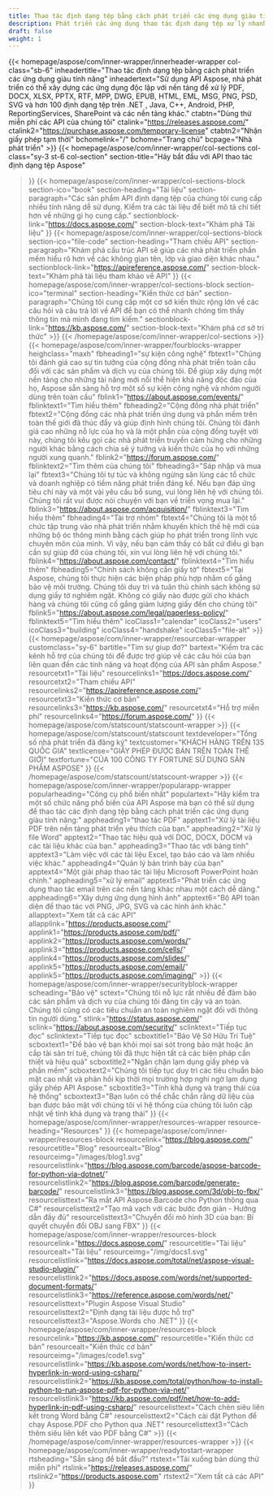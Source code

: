 ```yaml
---
title: Thao tác định dạng tệp bằng cách phát triển các ứng dụng giàu tính năng
description: Phát triển các ứng dụng thao tác định dạng tệp xử lý nhanh bằng API Aspose cho .NET, Java, C++, Android, PHP, ReportingServices và các nền tảng khác.
draft: false
weight: 1
---
```

{{< homepage/aspose/com/inner-wrapper/innerheader-wrapper col-class="sb-6"
inheadertitle="Thao tác định dạng tệp bằng cách phát triển các ứng dụng giàu tính năng"
inheadertext="Sử dụng API Aspose, nhà phát triển có thể xây dựng các ứng dụng độc lập với nền tảng để xử lý PDF, DOCX, XLSX, PPTX, RTF, MPP, DWG, EPUB, HTML, EML, MSG, PNG, PSD, SVG và hơn 100 định dạng tệp trên .NET , Java, C++, Android, PHP, ReportingServices, SharePoint và các nền tảng khác."
ctabtn="Dùng thử miễn phí các API của chúng tôi"
ctalink="https://releases.aspose.com/"
ctalink2="https://purchase.aspose.com/temporary-license"
ctabtn2="Nhận giấy phép tạm thời"
bchomelink="/"
bchome="Trang chủ"
bcpage="Nhà phát triển" >}}
{{< homepage/aspose/com/inner-wrapper/col-sections
col-class="sy-3 st-6 col-section"
section-title="Hãy bắt đầu với API thao tác định dạng tệp Aspose"
>}}
{{< homepage/aspose/com/inner-wrapper/col-sections-block section-ico="book"
section-heading="Tài liệu"
section-paragraph="Các sản phẩm API định dạng tệp của chúng tôi cung cấp nhiều tính năng dễ sử dụng. Kiểm tra các tài liệu để biết mô tả chi tiết hơn về những gì họ cung cấp."
sectionblock-link="https://docs.aspose.com/"
section-block-text="Khám phá Tài liệu"
>}}
{{< homepage/aspose/com/inner-wrapper/col-sections-block section-ico="file-code"
section-heading="Tham chiếu API"
section-paragraph="Khám phá cấu trúc API sẽ giúp các nhà phát triển phần mềm hiểu rõ hơn về các không gian tên, lớp và giao diện khác nhau."
sectionblock-link="https://apireference.aspose.com/"
section-block-text="Khám phá tài liệu tham khảo về API"
>}}
{{< homepage/aspose/com/inner-wrapper/col-sections-block
section-ico="terminal"
section-heading="Kiến thức cơ bản"
section-paragraph="Chúng tôi cung cấp một cơ sở kiến thức rộng lớn về các câu hỏi và câu trả lời về API để bạn có thể nhanh chóng tìm thấy thông tin mà mình đang tìm kiếm."
sectionblock-link="https://kb.aspose.com/"
section-block-text="Khám phá cơ sở tri thức" >}}
{{< /homepage/aspose/com/inner-wrapper/col-sections >}}
 {{< homepage/aspose/com/inner-wrapper/fourblocks-wrapper
 heighclass="maxh"
 fbheading1="sự kiện công nghệ"
 fbtext1="Chúng tôi đánh giá cao sự tin tưởng của cộng đồng nhà phát triển toàn cầu đối với các sản phẩm và dịch vụ của chúng tôi. Để giúp xây dựng một nền tảng cho những tài năng mới nổi thể hiện khả năng độc đáo của họ, Aspose sẵn sàng hỗ trợ một số sự kiện công nghệ và nhóm người dùng trên toàn cầu"
 fblink1="https://about.aspose.com/events/"
 fblinktext1="Tìm hiểu thêm"
 fbheading2="Cộng đồng nhà phát triển"
 fbtext2="Cộng đồng các nhà phát triển ứng dụng và phần mềm trên toàn thế giới đã thúc đẩy và giúp định hình chúng tôi. Chúng tôi đánh giá cao những nỗ lực của họ và là một phần của cộng đồng tuyệt vời này, chúng tôi kêu gọi các nhà phát triển truyền cảm hứng cho những người khác bằng cách chia sẻ ý tưởng và kiến thức của họ với những người xung quanh."
 fblink2="https://forum.aspose.com/"
 fblinktext2="Tìm thêm của chúng tôi"
 fbheading3="Sáp nhập và mua lại"
 fbtext3="Chúng tôi tự túc và không ngừng săn lùng các tổ chức và doanh nghiệp có tiềm năng phát triển đáng kể. Nếu bạn đáp ứng tiêu chí này và một vài yêu cầu bổ sung, vui lòng liên hệ với chúng tôi. Chúng tôi rất vui được nói chuyện với bạn về triển vọng mua lại."
 fblink3="https://about.aspose.com/acquisition/"
 fblinktext3="Tìm hiểu thêm"
 fbheading4="Tài trợ nhóm"
 fbtext4="Chúng tôi là một tổ chức tập trung vào nhà phát triển nhằm khuyến khích thế hệ mới của những bộ óc thông minh bằng cách giúp họ phát triển trong lĩnh vực chuyên môn của mình. Vì vậy, nếu bạn cảm thấy có bất cứ điều gì bạn cần sự giúp đỡ của chúng tôi, xin vui lòng liên hệ với chúng tôi."
 fblink4="https://about.aspose.com/contact/"
 fblinktext4="Tìm hiểu thêm"
 fbheading5="Chính sách không cần giấy tờ"
 fbtext5="Tại Aspose, chúng tôi thực hiện các biện pháp phù hợp nhằm cố gắng bảo vệ môi trường. Chúng tôi duy trì và tuân thủ chính sách không sử dụng giấy tờ nghiêm ngặt. Không có giấy nào được gửi cho khách hàng và chúng tôi cũng cố gắng giảm lượng giấy đến cho chúng tôi"
 fblink5="https://about.aspose.com/legal/paperless-policy/"
 fblinktext5="Tìm hiểu thêm"
 icoClass1="calendar" icoClass2="users" icoClass3="building" icoClass4="handshake" icoClass5="file-alt" >}} 
 {{< homepage/aspose/com/inner-wrapper/resourcebar-wrapper customclass="sy-6"
 bartitle="Tim sự giup đơ?"
 bartext="Kiểm tra các kênh hỗ trợ của chúng tôi để được trợ giúp về các câu hỏi của bạn liên quan đến các tính năng và hoạt động của API sản phẩm Aspose."
 resourcetxt1="Tài liệu"
 resourcelinks1="https://docs.aspose.com/"
 resourcetxt2="Tham chiếu API"
 resourcelinks2="https://apireference.aspose.com/"
 resourcetxt3="Kiến thức cơ bản"
 resourcelinks3="https://kb.aspose.com/"
 resourcetxt4="Hỗ trợ miễn phí"
 resourcelinks4="https://forum.aspose.com/"
 >}}
 {{< homepage/aspose/com/statscount/statscount-wrapper >}}
{{< homepage/aspose/com/statscount/statscount
textdeveloper="Tổng số nhà phát triển đã đăng ký"
textcustomer="KHÁCH HÀNG TRÊN 135 QUỐC GIA"
textlicense="GIẤY PHÉP ĐƯỢC BÁN TRÊN TOÀN THẾ GIỚI"
textfortune="CỦA 100 CÔNG TY FORTUNE SỬ DỤNG SẢN PHẨM ASPOSE"
>}}
{{< /homepage/aspose/com/statscount/statscount-wrapper >}}
{{< homepage/aspose/com/inner-wrapper/popularapp-wrapper
popularheading="Công cụ phổ biến nhất"
populartext="Hãy kiểm tra một số chức năng phổ biến của API Aspose mà bạn có thể sử dụng để thao tác các định dạng tệp bằng cách phát triển các ứng dụng giàu tính năng:"
appheading1="thao tác PDF"
apptext1="Xử lý tài liệu PDF trên nền tảng phát triển yêu thích của bạn."
appheading2="Xử lý file Word"
apptext2="Thao tác hiệu quả với DOC, DOCX, DOCM và các tài liệu khác của bạn."
appheading3="Thao tác với bảng tính"
apptext3="Làm việc với các tài liệu Excel, tạo báo cáo và làm nhiều việc khác."
appheading4="Quản lý bản trình bày của bạn"
apptext4="Một giải pháp thao tác tài liệu Microsoft PowerPoint hoàn chỉnh."
appheading5="xử lý email"
apptext5="Phát triển các ứng dụng thao tác email trên các nền tảng khác nhau một cách dễ dàng."
appheading6="Xây dựng ứng dụng hình ảnh"
apptext6="Bộ API toàn diện để thao tác với PNG, JPG, SVG và các hình ảnh khác."
allapptext="Xem tất cả các API"
allapplink="https://products.aspose.com/" applink1="https://products.aspose.com/pdf/" applink2="https://products.aspose.com/words/" applink3="https://products.aspose.com/cells/" applink4="https://products.aspose.com/slides/" applink5="https://products.aspose.com/email/" applink5="https://products.aspose.com/imaging/" >}}
{{< homepage/aspose/com/inner-wrapper/securityblock-wrapper
scheading="Bảo vệ"
sctext="Chúng tôi nỗ lực rất nhiều để đảm bảo các sản phẩm và dịch vụ của chúng tôi đáng tin cậy và an toàn. Chúng tôi cũng có các tiêu chuẩn an toàn nghiêm ngặt đối với thông tin người dùng."
stlink="https://status.aspose.com/"  sclink="https://about.aspose.com/security/"
sclinktext="Tiếp tục đọc"
sclinktext="Tiếp tục đọc"
scboxtitle1="Bảo Vệ Sở Hữu Trí Tuệ"
scboxtext1="Để bảo vệ bạn khỏi mọi sai sót trong bảo mật hoặc ăn cắp tài sản trí tuệ, chúng tôi đã thực hiện tất cả các biện pháp cần thiết và hiệu quả"
scboxtitle2="Ngăn chặn lạm dụng giấy phép và phần mềm"
scboxtext2="Chúng tôi tiếp tục duy trì các tiêu chuẩn bảo mật cao nhất và phản hồi kịp thời mọi trường hợp nghi ngờ lạm dụng giấy phép API Aspose."
scboxtitle3="Tính khả dụng và trạng thái của hệ thống"
scboxtext3="Bạn luôn có thể chắc chắn rằng dữ liệu của bạn được bảo mật với chúng tôi vì hệ thống của chúng tôi luôn cập nhật về tính khả dụng và trạng thái"
>}}
{{< homepage/aspose/com/inner-wrapper/resources-wrapper
resource-heading="Resources"
>}}
{{< homepage/aspose/com/inner-wrapper/resources-block resourcelink="https://blog.aspose.com/"
resourcetitle="Blog"
resourcealt="Blog"
resourceimg="/images/blog1.svg"
resourcelistlink="https://blog.aspose.com/barcode/aspose-barcode-for-python-via-dotnet/"
resourcelistlink2="https://blog.aspose.com/barcode/generate-barcode/"
resourcelistlink3="https://blog.aspose.com/3d/obj-to-fbx/"
resourcelisttext="Ra mắt API Aspose.Barcode cho Python thông qua C#"
resourcelisttext2="Tạo mã vạch với các bước đơn giản - Hướng dẫn đầy đủ"
resourcelisttext3="Chuyển đổi mô hình 3D của bạn: Bí quyết chuyển đổi OBJ sang FBX"
>}}
{{< homepage/aspose/com/inner-wrapper/resources-block
resourcelink="https://docs.aspose.com/"
resourcetitle="Tài liệu"
resourcealt="Tài liệu"
resourceimg="/img/docs1.svg"
resourcelistlink="https://docs.aspose.com/total/net/aspose-visual-studio-plugin/"
resourcelistlink2="https://docs.aspose.com/words/net/supported-document-formats/"
resourcelistlink3="https://reference.aspose.com/words/net/"
resourcelisttext="Plugin Aspose Visual Studio"
resourcelisttext2="Định dạng tài liệu được hỗ trợ"
resourcelisttext3="Aspose.Words cho .NET"
>}}
{{< homepage/aspose/com/inner-wrapper/resources-block
resourcelink="https://kb.aspose.com/"
resourcetitle="Kiến thức cơ bản"
resourcealt="Kiến thức cơ bản"
resourceimg="/images/code1.svg"
resourcelistlink="https://kb.aspose.com/words/net/how-to-insert-hyperlink-in-word-using-csharp/"
resourcelistlink2="https://kb.aspose.com/total/python/how-to-install-python-to-run-aspose-pdf-for-python-via-net/"
resourcelistlink3="https://kb.aspose.com/pdf/net/how-to-add-hyperlink-in-pdf-using-csharp/"
resourcelisttext="Cách chèn siêu liên kết trong Word bằng C#"
resourcelisttext2="Cách cài đặt Python để chạy Aspose.PDF cho Python qua .NET"
resourcelisttext3="Cách thêm siêu liên kết vào PDF bằng C#" >}}
{{< /homepage/aspose/com/inner-wrapper/resources-wrapper >}}
{{< homepage/aspose/com/inner-wrapper/readytostart-wrapper
rtsheading="Sẵn sàng để bắt đầu?"
rtstext="Tải xuống bản dùng thử miễn phí"
rtslink="https://releases.aspose.com/"
rtslink2="https://products.aspose.com"
rtstext2="Xem tất cả các API"
>}}
